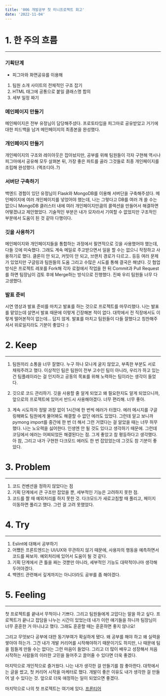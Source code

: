 ```yaml
---
title: '006 개발공부 첫 미니프로젝트 회고'
date: '2022-11-04'
---
```


# 1. 한 주의 흐름
---
### 기획단계
- 피그마와 화면공유를 이용해 
1) 팀원 소개 사이트의 전체적인 구조 잡기 
2) HTML 태그에 공통으로 붙일 클래스명 합의 
3) 세부 일정 짜기

### 메인페이지 만들기
메인페이지은 전부 유정님이 담당해주셨다. 프로토타입을 피그마로 공유받았고 거기에 대한 피드백을 남겨 메인페이지의 최종본을 완성했다.

### 개인페이지 만들기
개인페이지의 구조와 레이아웃은 잡아놨지만, 공부를 위해 팀원들이 각자 구현해 역시나 피그마에서 공유해 모두 살펴본 뒤, 가장 좋은 파트를 골라 그것들로 최종 개인페이지를 조립해 완성했다. (엑조디아..?)

### 서버단 구축하기
백엔드 경험이 있던 유정님이 Flask와 MongoDB를 이용해 서버단을 구축해주셨다. 메인페이지에 여러 개인페이지를 넣었어야 했는데, 나는 그렇다고 DB를 여러 개 쓸 수는 없으니 MongoDB 클러스터 내에 여러 개인페이지만큼의 콜렉션을 만들어서 해결하면 어떻겠냐고 제안했었다. 기술적인 부분은 내가 모자라서 기여할 수 없었지만 구조적인 부분에서 도움이 된 것 같아 다행이다.

### 깃을 사용하기
메인페이지와 개인페이지들을 통합하는 과정에서 필연적으로 깃을 사용했어야 했는데, 다들 깃에 미숙했다. 그래도 계속 메일로 주고받으면서 일을 할 수는 없으니 작정하고 사용하기로 했다. 클론이 안 되고, 커밋이 안 되고, 브랜치 경로가 다르고.. 등등 여러 문제가 있었지만 구글링과 팀원들의 도움 그리고 수많은 시도를 통해 결국은 해냈다. 깃 협업 방식은 프로젝트 레포를 Fork해 각자 로컬에서 작업을 한 뒤 Commit과 Pull Request를 하면 팀장님이 검토 후에 Merge하는 방식으로 진행했다. 진짜 우리 팀원들 너무 다 고생했다.

### 발표 준비
시연 영상과 발표 준비를 마치고 발표를 하는 것으로 프로젝트를 마무리했다. 나는 발표를 맡았는데 살면서 발표 때문에 이렇게 긴장해본 적이 없다. 대학에서 전 직장에서도 이렇게 떨어본적이 없는데... 답지 않게. 발표를 마치고 팀원들이 다들 잘했다고 칭찬해주셔서 위로일지라도 기분이 좋았다 :)

# 2. Keep
---
1. 팀원끼리 소통을 너무 잘했다. 
누구 하나 모나게 굴지 않았고, 부족한 부분도 서로 채워주려고 했다. 이상적인 팀은 팀원이 전부 고수인 팀이 아니라, 우리가 하고 있는 건 팀플레이라는 걸 인지하고 공동의 목표를 위해 노력하는 팀이라는 생각이 들었다.

2. 깃으로 코드 관리하기.
깃을 사용할 줄 알게 되었고 왜 필요한지도 알게 되었으니까, 앞으로의 프로젝트에 있어서 반드시 사용해야겠다. 너무 편리해. 너무 좋아.

3. 계속 시도하자
정말 과장 없이 1시간에 한 번씩 에러가 터졌다. 에러 메시지를 구글링해봐도 팀원에게 물어봐도 해결할 수 없던 에러도 있었다. 그런데 알고 보니까 pymong import를 중간에 한 번 더 해서 그런 거였다는 걸 알았을 때는 너무 허무했다. 나는 노오력을 싫어한다. 인생엔 안 될 것도 있다고 생각하기 때문에. 그런데 코딩에서 에러는 어찌되었든 해결된다는 점. 그게 좋았고 참 평등하다고 생각했다. 아 참, 그리고 내가 구현한 다크모드 에러도 한 번 잡았었는데 그것도 참 기분이 좋았다.

# 3. Problem
---
1. 코드 컨벤션을 정하지 않았다는 점
2. 기획 단계에서 큰 구조만 잡았을 뿐, 세부적인 기능은 고려하지 못한 점.
3. 코드를 짤 때 예외처리를 하지 못한 것.
다크모드가 새로고침할 때 풀리고, 페이지 이동하면 풀리고 했다. 그런 걸 고려 못했었다.

# 4. Try
---
1. Eslint에 대해서 공부하기
2. 어쨌든 프론트엔드는 UI/UX와 무관하지 않기 때문에, 사용자의 행동을 예측하면서 코드를 짜보자. 예외처리에 있어서 도움이 될 것 같다.
3. 기획 단계에서 큰 틀을 짜는 것뿐만 아니라, 세부적인 기능도 대략적이나마 생각해두어야겠다.
4. 백엔드 관련해서 깊게까지는 아니더라도 공부를 좀 해야겠다.

# 5. Feeling
---
첫 프로젝트를 끝내서 무척이나 기쁘다. 그리고 팀원들에게 고맙다는 말을 하고 싶다. 프로젝트가 끝나고 잡담을 나누는 시간이 있었는데 내가 이런 얘기들을 하니까 팀장님이 너무 훈훈한 거 아니냐고 했다. 그래도 훈훈할 때는 훈훈하면 좋지 않나요!

그리고 무엇보다 공부에 대한 동기부여가 확실하게 됐다. 왜 공부를 해야 하고 왜 실력을 쌓아야 하는가. 그건 내가 개발 커리어를 시작해야하기 때문이기도 하지만, 나 때문에 팀을 힘들게 만들 수는 없다는 그런 마음이 들었다. 그리고 더 많이 배우고 성장해서 처음 시작하는 사람들의 이러한 고민을 들어주고 끌어줄 수 있다면 더욱 좋겠다.

마지막으로 개인적으로 즐거웠다. 나는 내가 생각한 걸 만들기를 참 좋아한다. 대학에서는 글을 썼고, 첫 커리어 시작을 마케터로 했다. 개발이 좋은 이유도 내가 생각한 걸 만들어 낼 수 있다는 것. 앞으로 더욱 애정하는 일이 되었으면 좋겠다.

마지막으로 나의 첫 프로젝트는 여기에 있다.
[프론티어](https://github.com/Jocooh/miniproject)